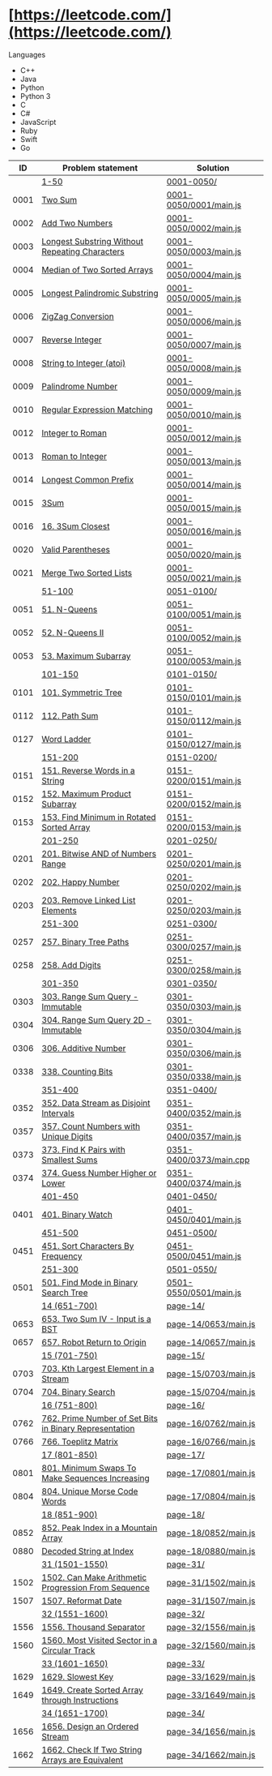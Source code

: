# [https://leetcode.com/](https://leetcode.com/)

Languages

- C++
- Java
- Python
- Python 3
- C
- C#
- JavaScript
- Ruby
- Swift
- Go


| ID   | Problem statement                                                                                                                          | Solution                                           |
|------|--------------------------------------------------------------------------------------------------------------------------------------------|----------------------------------------------------|
|      | [1-50](https://leetcode.com/problemset/all/#page-1)                                                                                        | [0001-0050/](0001-0050/)                           |
| 0001 | [Two Sum](https://leetcode.com/problems/two-sum/)                                                                                          | [0001-0050/0001/main.js](0001-0050/0001/main.js)   |
| 0002 | [Add Two Numbers](https://leetcode.com/problems/add-two-numbers/)                                                                          | [0001-0050/0002/main.js](0001-0050/0002/main.js)   |
| 0003 | [Longest Substring Without Repeating Characters](https://leetcode.com/problems/longest-substring-without-repeating-characters/)            | [0001-0050/0003/main.js](0001-0050/0003/main.js)   |
| 0004 | [Median of Two Sorted Arrays](https://leetcode.com/problems/median-of-two-sorted-arrays/)                                                  | [0001-0050/0004/main.js](0001-0050/0004/main.js)   |
| 0005 | [Longest Palindromic Substring](https://leetcode.com/problems/longest-palindromic-substring/)                                              | [0001-0050/0005/main.js](0001-0050/0005/main.js)   |
| 0006 | [ZigZag Conversion](https://leetcode.com/problems/zigzag-conversion/)                                                                      | [0001-0050/0006/main.js](0001-0050/0006/main.js)   |
| 0007 | [Reverse Integer](https://leetcode.com/problems/reverse-integer/)                                                                          | [0001-0050/0007/main.js](0001-0050/0007/main.js)   |
| 0008 | [String to Integer (atoi)](https://leetcode.com/problems/string-to-integer-atoi/)                                                          | [0001-0050/0008/main.js](0001-0050/0008/main.js)   |
| 0009 | [Palindrome Number](https://leetcode.com/problems/palindrome-number/)                                                                      | [0001-0050/0009/main.js](0001-0050/0009/main.js)   |
| 0010 | [Regular Expression Matching](https://leetcode.com/problems/regular-expression-matching/)                                                  | [0001-0050/0010/main.js](0001-0050/0010/main.js)   |
| 0012 | [Integer to Roman](https://leetcode.com/problems/integer-to-roman/)                                                                        | [0001-0050/0012/main.js](0001-0050/0012/main.js)   |
| 0013 | [Roman to Integer](https://leetcode.com/problems/roman-to-integer/)                                                                        | [0001-0050/0013/main.js](0001-0050/0013/main.js)   |
| 0014 | [Longest Common Prefix](https://leetcode.com/problems/longest-common-prefix/)                                                              | [0001-0050/0014/main.js](0001-0050/0014/main.js)   |
| 0015 | [3Sum](https://leetcode.com/problems/3sum/)                                                                                                | [0001-0050/0015/main.js](0001-0050/0015/main.js)   |
| 0016 | [16. 3Sum Closest](https://leetcode.com/problems/3sum-closest/)                                                                            | [0001-0050/0016/main.js](0001-0050/0016/main.js)   |
| 0020 | [Valid Parentheses](https://leetcode.com/problems/valid-parentheses/)                                                                      | [0001-0050/0020/main.js](0001-0050/0020/main.js)   |
| 0021 | [Merge Two Sorted Lists](https://leetcode.com/problems/merge-two-sorted-lists/)                                                            | [0001-0050/0021/main.js](0001-0050/0021/main.js)   |
|      | [51-100](https://leetcode.com/problemset/all/#page-2)                                                                                      | [0051-0100/](0051-0100/)                           |
| 0051 | [51. N-Queens](https://leetcode.com/problems/n-queens/)                                                                                    | [0051-0100/0051/main.js](0051-0100/0051/main.js)   |
| 0052 | [52. N-Queens II](https://leetcode.com/problems/n-queens-ii/)                                                                              | [0051-0100/0052/main.js](0051-0100/0052/main.js)   |
| 0053 | [53. Maximum Subarray](https://leetcode.com/problems/maximum-subarray/)                                                                    | [0051-0100/0053/main.js](0051-0100/0053/main.js)   |
|      | [101-150](https://leetcode.com/problemset/all/#page-3)                                                                                     | [0101-0150/](0101-0150/)                           |
| 0101 | [101. Symmetric Tree](https://leetcode.com/problems/symmetric-tree/)                                                                       | [0101-0150/0101/main.js](0101-0150/0101/main.js)   |
| 0112 | [112. Path Sum](https://leetcode.com/problems/path-sum/)                                                                                   | [0101-0150/0112/main.js](0101-0150/0112/main.js)   |
| 0127 | [Word Ladder](https://leetcode.com/problems/word-ladder/)                                                                                  | [0101-0150/0127/main.js](0101-0150/0127/main.js)   |
|      | [151-200](https://leetcode.com/problemset/all/#page-4)                                                                                     | [0151-0200/](0151-0200/)                           |
| 0151 | [151. Reverse Words in a String](https://leetcode.com/problems/reverse-words-in-a-string/)                                                 | [0151-0200/0151/main.js](0151-0200/0151/main.js)   |
| 0152 | [152. Maximum Product Subarray](https://leetcode.com/problems/maximum-product-subarray/)                                                   | [0151-0200/0152/main.js](0151-0200/0152/main.js)   |
| 0153 | [153. Find Minimum in Rotated Sorted Array](https://leetcode.com/problems/find-minimum-in-rotated-sorted-array/)                           | [0151-0200/0153/main.js](0151-0200/0153/main.js)   |
|      | [201-250](https://leetcode.com/problemset/all/#page-5)                                                                                     | [0201-0250/](0201-0250/)                           |
| 0201 | [201. Bitwise AND of Numbers Range](https://leetcode.com/problems/bitwise-and-of-numbers-range/)                                           | [0201-0250/0201/main.js](0201-0250/0201/main.js)   |
| 0202 | [202. Happy Number](https://leetcode.com/problems/happy-number/)                                                                           | [0201-0250/0202/main.js](0201-0250/0202/main.js)   |
| 0203 | [203. Remove Linked List Elements](https://leetcode.com/problems/remove-linked-list-elements/)                                             | [0201-0250/0203/main.js](0201-0250/0203/main.js)   |
|      | [251-300](https://leetcode.com/problemset/all/#page-6)                                                                                     | [0251-0300/](0251-0300/)                           |
| 0257 | [257. Binary Tree Paths](https://leetcode.com/problems/binary-tree-paths/)                                                                 | [0251-0300/0257/main.js](0251-0300/0257/main.js)   |
| 0258 | [258. Add Digits](https://leetcode.com/problems/add-digits/)                                                                               | [0251-0300/0258/main.js](0251-0300/0258/main.js)   |
|      | [301-350](https://leetcode.com/problemset/all/#page-7)                                                                                     | [0301-0350/](0301-0350/)                           |
| 0303 | [303. Range Sum Query - Immutable](https://leetcode.com/problems/range-sum-query-immutable/)                                               | [0301-0350/0303/main.js](0301-0350/0303/main.js)   |
| 0304 | [304. Range Sum Query 2D - Immutable](https://leetcode.com/problems/range-sum-query-2d-immutable/)                                         | [0301-0350/0304/main.js](0301-0350/0304/main.js)   |
| 0306 | [306. Additive Number](https://leetcode.com/problems/additive-number/)                                                                     | [0301-0350/0306/main.js](0301-0350/0306/main.js)   |
| 0338 | [338. Counting Bits](https://leetcode.com/problems/counting-bits/)                                                                         | [0301-0350/0338/main.js](0301-0350/0338/main.js)   |
|      | [351-400](https://leetcode.com/problemset/all/#page-8)                                                                                     | [0351-0400/](0351-0400/)                           |
| 0352 | [352. Data Stream as Disjoint Intervals](https://leetcode.com/problems/data-stream-as-disjoint-intervals/)                                 | [0351-0400/0352/main.js](0351-0400/0352/main.js)   |
| 0357 | [357. Count Numbers with Unique Digits](https://leetcode.com/problems/count-numbers-with-unique-digits/)                                   | [0351-0400/0357/main.js](0351-0400/0357/main.js)   |
| 0373 | [373. Find K Pairs with Smallest Sums](https://leetcode.com/problems/find-k-pairs-with-smallest-sums/)                                     | [0351-0400/0373/main.cpp](0351-0400/0373/main.cpp) |
| 0374 | [374. Guess Number Higher or Lower](https://leetcode.com/problems/guess-number-higher-or-lower/)                                           | [0351-0400/0374/main.js](0351-0400/0374/main.js)   |
|      | [401-450](https://leetcode.com/problemset/all/#page-9)                                                                                     | [0401-0450/](0401-0450/)                           |
| 0401 | [401. Binary Watch](https://leetcode.com/problems/binary-watch/)                                                                           | [0401-0450/0401/main.js](0401-0450/0401/main.js)   |
|      | [451-500](https://leetcode.com/problemset/all/#page-10)                                                                                    | [0451-0500/](0451-0500/)                           |
| 0451 | [451. Sort Characters By Frequency](https://leetcode.com/problems/sort-characters-by-frequency/)                                           | [0451-0500/0451/main.js](0451-0500/0451/main.js)   |
|      | [251-300](https://leetcode.com/problemset/all/#page-11)                                                                                    | [0501-0550/](0501-0550/)                           |
| 0501 | [501. Find Mode in Binary Search Tree](https://leetcode.com/problems/find-mode-in-binary-search-tree/)                                     | [0501-0550/0501/main.js](0501-0550/0501/main.js)   |
|      | [14 (651-700)](https://leetcode.com/problemset/all/#page-14)                                                                               | [page-14/](page-14/)                               |
| 0653 | [653. Two Sum IV - Input is a BST](https://leetcode.com/problems/two-sum-iv-input-is-a-bst/)                                               | [page-14/0653/main.js](page-14/0653/main.js)       |
| 0657 | [657. Robot Return to Origin](https://leetcode.com/problems/robot-return-to-origin/)                                                       | [page-14/0657/main.js](page-14/0657/main.js)       |
|      | [15 (701-750)](https://leetcode.com/problemset/all/#page-15)                                                                               | [page-15/](page-15/)                               |
| 0703 | [703. Kth Largest Element in a Stream]()                                                                                                   | [page-15/0703/main.js](page-15/0703/main.js)       |
| 0704 | [704. Binary Search](https://leetcode.com/problems/binary-search/)                                                                         | [page-15/0704/main.js](page-15/0704/main.js)       |
|      | [16 (751-800)](https://leetcode.com/problemset/all/#page-16)                                                                               | [page-16/](page-16/)                               |
| 0762 | [762. Prime Number of Set Bits in Binary Representation](https://leetcode.com/problems/prime-number-of-set-bits-in-binary-representation/) | [page-16/0762/main.js](page-16/0762/main.js)       |
| 0766 | [766. Toeplitz Matrix](https://leetcode.com/problems/toeplitz-matrix/)                                                                     | [page-16/0766/main.js](page-16/0766/main.js)       |
|      | [17 (801-850)](https://leetcode.com/problemset/all/#page-17)                                                                               | [page-17/](page-17/)                               |
| 0801 | [801. Minimum Swaps To Make Sequences Increasing](https://leetcode.com/problems/minimum-swaps-to-make-sequences-increasing/)               | [page-17/0801/main.js](page-17/0801/main.js)       |
| 0804 | [804. Unique Morse Code Words](https://leetcode.com/problems/unique-morse-code-words/)                                                     | [page-17/0804/main.js](page-17/0804/main.js)       |
|      | [18 (851-900)](https://leetcode.com/problemset/all/#page-18)                                                                               | [page-18/](page-18/)                               |
| 0852 | [852. Peak Index in a Mountain Array](https://leetcode.com/problems/peak-index-in-a-mountain-array/)                                       | [page-18/0852/main.js](page-18/0852/main.js)       |
| 0880 | [Decoded String at Index](https://leetcode.com/problems/decoded-string-at-index/)                                                          | [page-18/0880/main.js](page-18/0880/main.js)       |
|      | [31 (1501-1550)](https://leetcode.com/problemset/all/#page-31)                                                                             | [page-31/](page-31/)                               |
| 1502 | [1502. Can Make Arithmetic Progression From Sequence](https://leetcode.com/problems/can-make-arithmetic-progression-from-sequence/)        | [page-31/1502/main.js](page-31/1502/main.js)       |
| 1507 | [1507. Reformat Date](https://leetcode.com/problems/reformat-date/)                                                                        | [page-31/1507/main.js](page-31/1507/main.js)       |
|      | [32 (1551-1600)](https://leetcode.com/problemset/all/#page-32)                                                                             | [page-32/](page-32/)                               |
| 1556 | [1556. Thousand Separator](https://leetcode.com/problems/thousand-separator/)                                                              | [page-32/1556/main.js](page-32/1556/main.js)       |
| 1560 | [1560. Most Visited Sector in a Circular Track](https://leetcode.com/problems/most-visited-sector-in-a-circular-track/)                    | [page-32/1560/main.js](page-32/1560/main.js)       |
|      | [33 (1601-1650)](https://leetcode.com/problemset/all/#page-33)                                                                             | [page-33/](page-33/)                               |
| 1629 | [1629. Slowest Key](https://leetcode.com/problems/slowest-key/)                                                                            | [page-33/1629/main.js](page-33/1629/main.js)       |
| 1649 | [1649. Create Sorted Array through Instructions](https://leetcode.com/problems/create-sorted-array-through-instructions/)                  | [page-33/1649/main.js](page-33/1649/main.js)       |
|      | [34 (1651-1700)](https://leetcode.com/problemset/all/#page-34)                                                                             | [page-34/](page-34/)                               |
| 1656 | [1656. Design an Ordered Stream](https://leetcode.com/problems/design-an-ordered-stream/)                                                  | [page-34/1656/main.js](page-34/1656/main.js)       |
| 1662 | [1662. Check If Two String Arrays are Equivalent](https://leetcode.com/problems/check-if-two-string-arrays-are-equivalent/)                | [page-34/1662/main.js](page-34/1662/main.js)       |

